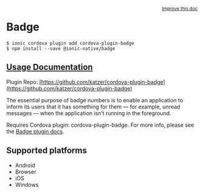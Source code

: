 <a style="float:right;font-size:12px;" href="http://github.com/ionic-team/ionic-native/edit/master/src/@ionic-native/plugins/badge/index.ts#L1">
  Improve this doc
</a>

# Badge

```
$ ionic cordova plugin add cordova-plugin-badge
$ npm install --save @ionic-native/badge
```

## [Usage Documentation](https://ionicframework.com/docs/native/badge/)

Plugin Repo: [https://github.com/katzer/cordova-plugin-badge](https://github.com/katzer/cordova-plugin-badge)

The essential purpose of badge numbers is to enable an application to inform its users that it has something for them — for example, unread messages — when the application isn’t running in the foreground.

Requires Cordova plugin: cordova-plugin-badge. For more info, please see the [Badge plugin docs](https://github.com/katzer/cordova-plugin-badge).

## Supported platforms
- Android
- Browser
- iOS
- Windows



